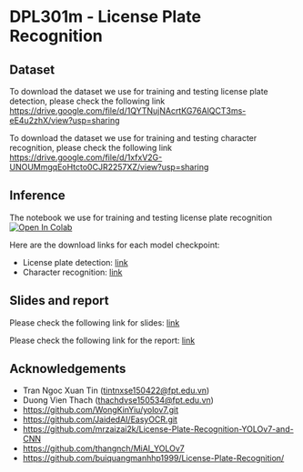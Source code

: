 # DPL301m - License Plate Recognition

## Dataset
To download the dataset we use for training and testing license plate detection, please check the following link https://drive.google.com/file/d/1QYTNujNAcrtKG76AlQCT3ms-eE4u2zhX/view?usp=sharing

To download the dataset we use for training and testing character recognition, please check the following link https://drive.google.com/file/d/1xfxV2G-UNOUMmgqEoHtcto0CJR2257XZ/view?usp=sharing

## Inference
The notebook we use for training and testing license plate recognition 
<a target="_blank" href="https://colab.research.google.com/github/https://colab.research.google.com/drive/11LV2cm41AGwglNA506b-YDZLZQk7_bxu?usp=sharing">
  <img src="https://colab.research.google.com/assets/colab-badge.svg" alt="Open In Colab"/>
</a>

Here are the download links for each model checkpoint:
- License plate detection: [link](https://drive.google.com/file/d/11d1IKZ-jsK9mx0BSQmxrEqLxAA00C3IO/view?usp=sharing)
- Character recognition: [link](https://drive.google.com/file/d/1vIjq6uSBEdmZGuybjtInZaN5RvMgDQYF/view?usp=sharing)

## Slides and report
Please check the following link for slides: [link](https://www.canva.com/design/DAFy5wK4PKg/21lN-3k-LAmgKrflQerXfw/edit?utm_content=DAFy5wK4PKg&utm_campaign=designshare&utm_medium=link2&utm_source=sharebutton)

Please check the following link for the report: [link](https://drive.google.com/file/d/1epM5irkM0QImjmESK5GEPe2ek38GG1Bp/view?usp=sharing)

## Acknowledgements
- Tran Ngoc Xuan Tin (tintnxse150422@fpt.edu.vn)
- Duong Vien Thach (thachdvse150534@fpt.edu.vn)
- https://github.com/WongKinYiu/yolov7.git
- https://github.com/JaidedAI/EasyOCR.git
- https://github.com/mrzaizai2k/License-Plate-Recognition-YOLOv7-and-CNN
- https://github.com/thangnch/MiAI_YOLOv7
- https://github.com/buiquangmanhhp1999/License-Plate-Recognition/
